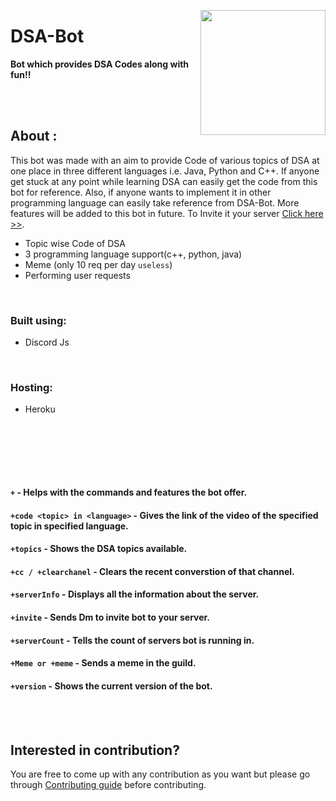 <p align="center">
<img src="https://i.ibb.co/jG3Gffy/dsa.jpg" width=200px height=200px align="right">
<h1 > DSA-Bot </h1>
<p>
<p>

<b>Bot which provides DSA Codes along with fun!!</b>

</p>

<br/><br/>

## About :

This bot was made with an aim to provide Code of various topics of DSA at one place in three different languages i.e. Java, Python and C++. If anyone get stuck at any point while learning DSA can easily get the code from this bot for reference. Also, if anyone wants to implement it in other programming language can easily take reference from DSA-Bot.
More features will be added to this bot in future. To Invite it your server [Click here >>](https://discordapp.com/oauth2/authorize?client_id=871086013152391168&scope=bot&permissions=8).

- Topic wise Code of DSA
- 3 programming language support(c++, python, java)
- Meme (only 10 req per day `useless`)
- Performing user requests

<br/>

### **Built using:**

- Discord Js

<br/>

### **Hosting:**

- Heroku

<br/><br/>

<!-- ## Commands Preview :

![DSA-Bot](https://s6.gifyu.com/images/DSA-bot.gif) -->

<br/><br/>

#### `+` - Helps with the commands and features the bot offer.

#### `+code <topic> in <language>` - Gives the link of the video of the specified topic in specified language.

#### `+topics` - Shows the DSA topics available.

#### `+cc / +clearchanel` - Clears the recent converstion of that channel.

#### `+serverInfo` - Displays all the information about the server.

#### `+invite` - Sends Dm to invite bot to your server.

#### `+serverCount` - Tells the count of servers bot is running in.

#### `+Meme or +meme` - Sends a meme in the guild.

#### `+version` - Shows the current version of the bot.

<br/><br/>

## Interested in contribution?

You are free to come up with any contribution as you want but please go through [Contributing guide](Contributing.md) before contributing.
